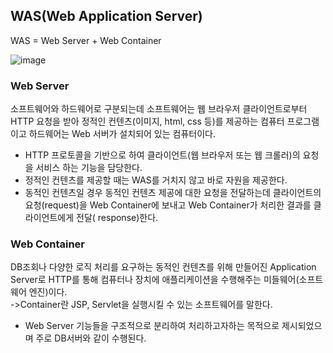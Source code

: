 ## WAS(Web Application Server)
WAS = Web Server + Web Container

![image](https://user-images.githubusercontent.com/122864238/226862741-79663d1b-af75-4375-a6b9-21052f622cbf.png)

### Web Server
소프트웨어와 하드웨어로 구분되는데 소프트웨어는 웹 브라우저 클라이언트로부터 
HTTP 요청을 받아 정적인 컨텐츠(이미지, html, css 등)를 제공하는 컴퓨터 
프로그램이고 하드웨어는 Web 서버가 설치되어 있는 컴퓨터이다.
- HTTP 프로토콜을 기반으로 하여 클라이언트(웹 브라우저 또는 웹 크롤러)의 요청을 서비스 하는 기능을 담당한다.
- 정적인 컨텐츠를 제공할 때는 WAS를 거치지 않고 바로 자원을 제공한다.
- 동적인 컨텐츠일 경우 동적인 컨텐츠 제공에 대한 요청을 전달하는데 
클라이언트의 요청(request)을 Web Container에 보내고 Web Container가 처리한 결과를 클라이언트에게 전달(
response)한다.
### Web Container
DB조회나 다양한 로직 처리를 요구하는 동적인 컨텐츠를 위해 만들어진 Application Server로 HTTP를 통해 
컴퓨터나 장치에 애플리케이션을 수행해주는 미들웨어(소프트웨어 엔진)이다.					
->Container란 JSP, Servlet을 실행시킬 수 있는 소프트웨어를 말한다.
- Web Server 기능들을 구조적으로 분리하여 처리하고자하는 목적으로 제시되었으며 주로 DB서버와 같이 수행된다.
